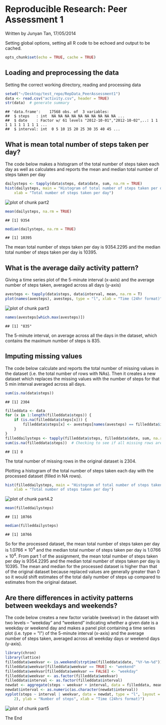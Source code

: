 Reproducible Research: Peer Assessment 1
=======================================
Written by Junyan Tan, 17/05/2014 

Setting global options, setting all R code to be echoed and output to be cached.

```r
opts_chunk$set(echo = TRUE, cache = TRUE)
```


## Loading and preprocessing the data

Setting the correct working directory, reading and processing data


```r
setwd("~/Desktop/test_repo/RepData_PeerAssessment1")
data <- read.csv("activity.csv", header = TRUE)
str(data)  # generate summary
```

```
## 'data.frame':	17568 obs. of  3 variables:
##  $ steps   : int  NA NA NA NA NA NA NA NA NA NA ...
##  $ date    : Factor w/ 61 levels "2012-10-01","2012-10-02",..: 1 1 1 1 1 1 1 1 1 1 ...
##  $ interval: int  0 5 10 15 20 25 30 35 40 45 ...
```


## What is mean total number of steps taken per day?

The code below makes a histogram of the total number of steps taken each day as well as calculates and reports the mean and median total number of steps taken per day


```r
dailysteps <- tapply(data$steps, data$date, sum, na.rm = TRUE)
hist(dailysteps, main = "Histogram of total number of steps taken per day", 
    xlab = "Total number of steps taken per day")
```

![plot of chunk part2](figure/part2.png) 

```r
mean(dailysteps, na.rm = TRUE)
```

```
## [1] 9354
```

```r
median(dailysteps, na.rm = TRUE)
```

```
## [1] 10395
```


The mean total number of steps taken per day is 9354.2295 and the median total number of steps taken per day is 10395.

## What is the average daily activity pattern?

Giving a time series plot of the 5-minute interval (x-axis) and the average number of steps taken, averaged across all days (y-axis)


```r
avesteps <- tapply(data$steps, data$interval, mean, na.rm = T)
plot(names(avesteps), avesteps, type = "l", xlab = "Time (24hr format)", ylab = "Number of steps")
```

![plot of chunk part3](figure/part3.png) 

```r
names(avesteps[which.max(avesteps)])
```

```
## [1] "835"
```


The 5-minute interval, on average across all the days in the dataset, which contains the maximum number of steps is 835.

## Imputing missing values

The code below calculate and reports the total number of missing values in the dataset (i.e. the total number of rows with NAs). Then it creates a new dataset which replaces the missing values with the number of steps for that 5 min interval averaged across all days. 


```r
sum(is.na(data$steps))
```

```
## [1] 2304
```

```r
filleddata <- data
for (x in 1:length(filleddata$steps)) {
    if (is.na(filleddata$steps[x])) {
        filleddata$steps[x] <- avesteps[names(avesteps) == filleddata$interval[x]]
    }
}
filleddailysteps <- tapply(filleddata$steps, filleddata$date, sum, na.rm = TRUE)
sum(is.na(filleddata$steps))  # Checking to see if all missing rows are filled in
```

```
## [1] 0
```


The total number of missing rows in the original dataset is 2304.

Plotting a histogram of the total number of steps taken each day with the processed dataset (filled in NA rows).


```r
hist(filleddailysteps, main = "Histogram of total number of steps taken per day", 
    xlab = "Total number of steps taken per day")
```

![plot of chunk part4.2](figure/part4_2.png) 

```r
mean(filleddailysteps)
```

```
## [1] 10766
```

```r
median(filleddailysteps)
```

```
## [1] 10766
```


So for the processed dataset, the mean total number of steps taken per day is 1.0766 &times; 10<sup>4</sup> and the median total number of steps taken per day is 1.0766 &times; 10<sup>4</sup>. From part 1 of the assignment, the mean total number of steps taken per day is 9354.2295 and the median total number of steps taken per day is 10395. The mean and median for the processed dataset is higher than that of the original dataset because replaced values are generally greater than 0 so it would shift estimates of the total daily number of steps up compared to estimates from the original dataset.

## Are there differences in activity patterns between weekdays and weekends?

The code below creates a new factor variable (weekvar) in the dataset with two levels – “weekday” and “weekend” indicating whether a given date is a weekday or weekend day and makes a panel plot containing a time series plot (i.e. type = "l") of the 5-minute interval (x-axis) and the average number of steps taken, averaged across all weekday days or weekend days (y-axis).


```r
library(chron)
library(lattice)
filleddata$weekvar <- is.weekend(strptime(filleddata$date, "%Y-%m-%d"))
filleddata$weekvar[filleddata$weekvar == TRUE] <- "weekend"
filleddata$weekvar[filleddata$weekvar == FALSE] <- "weekday"
filleddata$weekvar <- as.factor(filleddata$weekvar)
filleddata$interval <- as.factor(filleddata$interval)
newdat <- aggregate(steps ~ weekvar + interval, data = filleddata, mean)
newdat$interval <- as.numeric(as.character(newdat$interval))
xyplot(steps ~ interval | weekvar, data = newdat, type = "l", layout = c(1, 
    2), ylab = "Number of steps", xlab = "Time (24hrs format)")
```

![plot of chunk part5](figure/part5.png) 



The End
